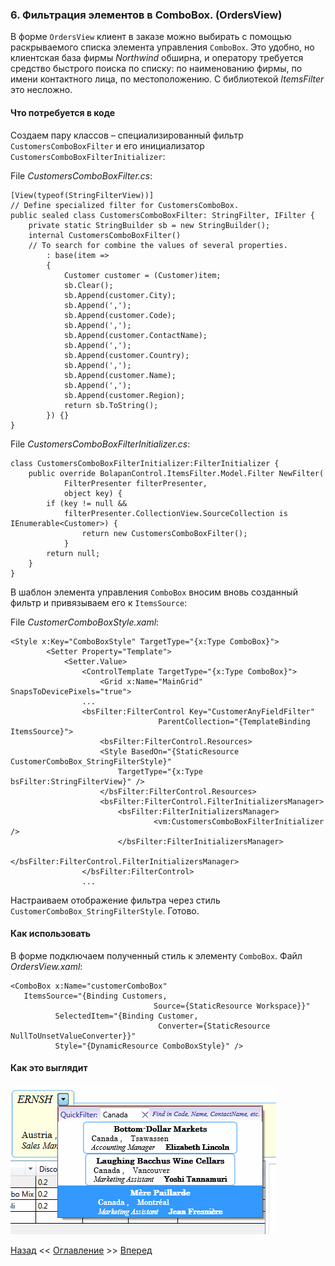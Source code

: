 ﻿### 6.	Фильтрация элементов в ComboBox. (OrdersView)
В форме `OrdersView` клиент в заказе можно выбирать с помощью раскрываемого списка 
элемента управления `ComboBox`. Это удобно, но клиентская база фирмы *Northwind* обширна,
и оператору требуется средство быстрого поиска по списку: по наименованию фирмы, 
по имени контактного лица, по местоположению. С библиотекой *ItemsFilter* это несложно.

#### Что потребуется в коде
Создаем пару классов – специализированный фильтр `CustomersComboBoxFilter` 
и его инициализатор `CustomersComboBoxFilterInitializer`:

File *CustomersComboBoxFilter.cs*:

    [View(typeof(StringFilterView))]
    // Define specialized filter for CustomersComboBox.
    public sealed class CustomersComboBoxFilter: StringFilter, IFilter {
        private static StringBuilder sb = new StringBuilder();
        internal CustomersComboBoxFilter()
        // To search for combine the values of several properties.
            : base(item => 
            {
                Customer customer = (Customer)item;
                sb.Clear();
                sb.Append(customer.City);
                sb.Append(',');
                sb.Append(customer.Code);
                sb.Append(',');
                sb.Append(customer.ContactName);
                sb.Append(',');
                sb.Append(customer.Country);
                sb.Append(',');
                sb.Append(customer.Name);
                sb.Append(',');
                sb.Append(customer.Region);
                return sb.ToString();
            }) {}
    }

File *CustomersComboBoxFilterInitializer.cs*:

    class CustomersComboBoxFilterInitializer:FilterInitializer {
        public override BolapanControl.ItemsFilter.Model.Filter NewFilter(
                FilterPresenter filterPresenter, 
                object key) {
            if (key != null && 
                filterPresenter.CollectionView.SourceCollection is IEnumerable<Customer>) {
                	return new CustomersComboBoxFilter();
                }
            return null;
        }
    }

В шаблон элемента управления `ComboBox` вносим вновь созданный фильтр и  привязываем его к `ItemsSource`:

File *CustomerComboBoxStyle.xaml*:

    <Style x:Key="ComboBoxStyle" TargetType="{x:Type ComboBox}">
            <Setter Property="Template">
                <Setter.Value>
                    <ControlTemplate TargetType="{x:Type ComboBox}">
                        <Grid x:Name="MainGrid" SnapsToDevicePixels="true">
                    ...
                    <bsFilter:FilterControl Key="CustomerAnyFieldFilter"
                                     ParentCollection="{TemplateBinding ItemsSource}">
                        <bsFilter:FilterControl.Resources>
           	            <Style BasedOn="{StaticResource CustomerComboBox_StringFilterStyle}" 
				            TargetType="{x:Type bsFilter:StringFilterView}" />
                        </bsFilter:FilterControl.Resources>
                        <bsFilter:FilterControl.FilterInitializersManager>
                            <bsFilter:FilterInitializersManager>
                                    <vm:CustomersComboBoxFilterInitializer />
                            </bsFilter:FilterInitializersManager>
                        </bsFilter:FilterControl.FilterInitializersManager>
                    </bsFilter:FilterControl>
                    ...

Настраиваем отображение фильтра через стиль `СustomerComboBox_StringFilterStyle`.
Готово.
#### Как использовать
В форме подключаем полученный стиль к элементу `ComboBox`.
Файл *OrdersView.xaml*:

    <ComboBox x:Name="customerComboBox"
       ItemsSource="{Binding Customers,
                                    Source={StaticResource Workspace}}"
              SelectedItem="{Binding Customer,
                                     Converter={StaticResource NullToUnsetValueConverter}}"
              Style="{DynamicResource ComboBoxStyle}" />
#### Как это выглядит
![OrdersView](Picture/Pic8.gif "Рис.8")

[Назад](Examle5.OrdersView.md "Фильтрация элементов в пользовательском элементе управления. (OrdersView)") <<
[Оглавление](Readme.md) >>
[Вперед](Examle7.CustomersView.md "Фильтрация элементов в TreeView. (CustomersView)")
